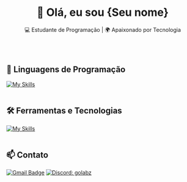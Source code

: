 <h1 align="center">👋 Olá, eu sou {Seu nome}</h1>

<p align="center">
  💻 Estudante de Programação | 🌍 Apaixonado por Tecnologia
</p><br><br>


## 🚀 Linguagens de Programação
[![My Skills](https://skillicons.dev/icons?i=java,python,javascript,c,php)](https://skillicons.dev)<br><br>

## 🛠️ Ferramentas e Tecnologias
[![My Skills](https://skillicons.dev/icons?i=vscode,eclipse,mysql,bootstrap,git,github)](https://skillicons.dev)<br><br>

## 📫 Contato

[![Gmail Badge](https://img.shields.io/badge/-{SeuEmail}-006bed?style=flat-square&logo=Gmail&logoColor=white&link=mailto:{SeuEmail})](mailto:{SeuEmail})
[![Discord: golabz](https://img.shields.io/badge/-ellendias-blue?style=flat-square&logo=Discord&logoColor=white&link=https://www.linkedin.com/in/devellenias/)](https://www.linkedin.com/in/devellendias/)
